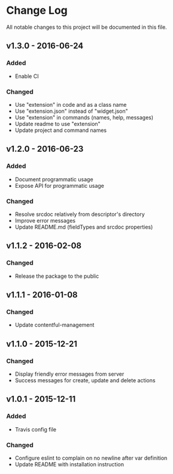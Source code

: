 # Change Log
All notable changes to this project will be documented in this file.

## v1.3.0 - 2016-06-24
### Added
- Enable CI

### Changed
- Use "extension" in code and as a class name
- Use "extension.json" instead of "widget.json"
- Use "extension" in commands (names, help, messages)
- Update readme to use "extension"
- Update project and command names

## v1.2.0 - 2016-06-23
### Added
- Document programmatic usage
- Expose API for programmatic usage

### Changed
- Resolve srcdoc relatively from descriptor's directory
- Improve error messages
- Update README.md (fieldTypes and srcdoc properties)

## v1.1.2 - 2016-02-08
### Changed
- Release the package to the public

## v1.1.1 - 2016-01-08
### Changed
- Update contentful-management

## v1.1.0 - 2015-12-21
### Changed
- Display friendly error messages from server
- Success messages for create, update and delete actions

## v1.0.1 - 2015-12-11
### Added
- Travis config file

### Changed
- Configure eslint to complain on no newline after var definition
- Update README with installation instruction
